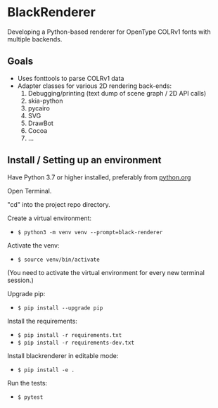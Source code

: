 # BlackRenderer

Developing a Python-based renderer for OpenType COLRv1 fonts with multiple backends.

## Goals

- Uses fonttools to parse COLRv1 data
- Adapter classes for various 2D rendering back-ends:
  1. Debugging/printing (text dump of scene graph / 2D API calls)
  2. skia-python
  3. pycairo
  4. SVG
  5. DrawBot
  6. Cocoa
  7. ...

## Install / Setting up an environment

Have Python 3.7 or higher installed, preferably from [python.org](https://www.python.org)

Open Terminal.

"cd" into the project repo directory.

Create a virtual environment:

- `$ python3 -m venv venv --prompt=black-renderer`

Activate the venv:

- `$ source venv/bin/activate`

(You need to activate the virtual environment for every new terminal session.)

Upgrade pip:

- `$ pip install --upgrade pip`

Install the requirements:

- `$ pip install -r requirements.txt`
- `$ pip install -r requirements-dev.txt`

Install blackrenderer in editable mode:

- `$ pip install -e .`

Run the tests:

- `$ pytest`

